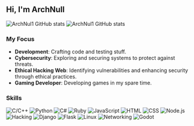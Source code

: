 ## Hi, I'm ArchNull

![ArchNul1 GitHub stats](https://github-readme-stats.vercel.app/api?username=ArchNul1&show_icons=true&theme=dark )
![ArchNul1 GitHub stats](https://github-readme-stats.vercel.app/api/top-langs/?username=ArchNul1&layout=compact&langs_count=7&theme=dark)

### My Focus

- **Development**: Crafting code and testing stuff.
- **Cybersecurity**: Exploring and securing systems to protect against threats.
- **Ethical Hacking Web**: Identifying vulnerabilities and enhancing security through ethical practices.
- **Gaming Developer**: Developing games in my spare time.

### Skills

![C/C++](https://img.shields.io/badge/-C%2FC%2B%2B-00599C?logo=c&logoColor=white)  ![Python](https://img.shields.io/badge/-Python-306998?logo=python&logoColor=white)  ![C#](https://img.shields.io/badge/-C%23-239120?logo=csharp&logoColor=white)  ![Ruby](https://img.shields.io/badge/-Ruby-CC342D?logo=ruby&logoColor=white)  ![JavaScript](https://img.shields.io/badge/-JavaScript-F7DF1E?logo=javascript&logoColor=black)  ![HTML](https://img.shields.io/badge/-HTML-E34F26?logo=html5&logoColor=white)  ![CSS](https://img.shields.io/badge/-CSS-1572B6?logo=css3&logoColor=white)  ![Node.js](https://img.shields.io/badge/-Node.js-339933?logo=node.js&logoColor=white)  ![Hacking](https://img.shields.io/badge/-Hacking-4B92DB?logo=security&logoColor=white)  ![Django](https://img.shields.io/badge/-Django-092E20?logo=django&logoColor=white)  ![Flask](https://img.shields.io/badge/-Flask-000000?logo=flask&logoColor=white)  ![Linux](https://img.shields.io/badge/-Linux-FCC624?logo=linux&logoColor=black)  ![Networking](https://img.shields.io/badge/-Networking-0073B1?logo=cisco&logoColor=white)  ![Godot](https://img.shields.io/badge/-Godot-3582BF?logo=godot-engine&logoColor=white)



  

